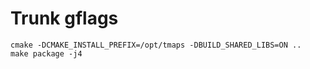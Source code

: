 # Trunk gflags

```shell
cmake -DCMAKE_INSTALL_PREFIX=/opt/tmaps -DBUILD_SHARED_LIBS=ON ..
make package -j4 
```